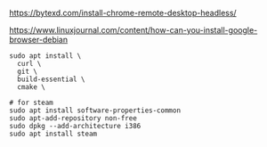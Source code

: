 https://bytexd.com/install-chrome-remote-desktop-headless/

https://www.linuxjournal.com/content/how-can-you-install-google-browser-debian

```shell
sudo apt install \
  curl \
  git \
  build-essential \
  cmake \

# for steam
sudo apt install software-properties-common
sudo apt-add-repository non-free
sudo dpkg --add-architecture i386
sudo apt install steam
```
